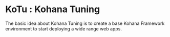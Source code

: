 KoTu : Kohana Tuning
=====================

The basic idea about Kohana Tuning is to create a base Kohana Framework environment to start deploying a wide range web apps.
